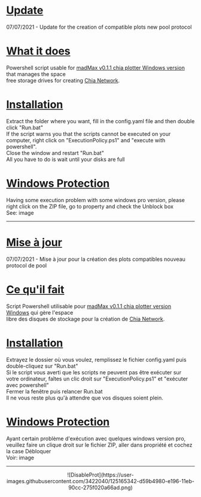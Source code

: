 # <u>Update</u>
07/07/2021 - Update for the creation of compatible plots new pool protocol

# <u>What it does</u>
Powershell script usable for <a href="https://github.com/stotiks/chia-plotter/releases" target="_blank" />madMax v0.1.1 chia plotter Windows version</a> that manages the space<br>
free storage drives for creating <a href="https://www.chia.net/" target="_blank" />Chia Network</a>.

# <u>Installation</u>
Extract the folder where you want, fill in the config.yaml file and then double click "Run.bat"<br>
If the script warns you that the scripts cannot be executed on your computer, right click on "ExecutionPolicy.ps1" and "execute with powershell".<br>
Close the window and restart "Run.bat"<br>
All you have to do is wait until your disks are full

# <u>Windows Protection</u>
Having some execution problem with some windows pro version, please right click on the ZIP file, go to property and check the Unblock box<br> 
See: image

----------------------------------------------------------------------------------------------------------------------------------------------------------------
# <u>Mise à jour</u>
07/07/2021 - Mise à jour pour la création des plots compatibles nouveau protocol de pool

# <u>Ce qu'il fait</u>
Script Powershell utilisable pour <a href="https://github.com/stotiks/chia-plotter/releases" target="_blank" />madMax v0.1.1 chia plotter version Windows</a> qui gère l'espace<br> 
libre des disques de stockage pour la création de <a href="https://www.chia.net/" target="_blank" />Chia Network</a>.

# <u>Installation</u>
Extrayez le dossier où vous voulez, remplissez le fichier config.yaml puis double-cliquez sur "Run.bat"<br>
Si le script vous averti que les scripts ne peuvent pas être exécuter sur votre ordinateur, faîtes un clic droit sur "ExecutionPolicy.ps1" et "exécuter avec powershell"<br>
Fermer la fenêtre puis relancer Run.bat<br>
Il ne vous reste plus qu'à attendre que vos disques soient plein.

# <u>Windows Protection</u>
Ayant certain problème d'exécution avec quelques windows version pro, veuillez faire un clique droit sur le fichier ZIP, aller dans propriété et cochez la case Débloquer<br>
Voir: image

----------------------------------------------------------------------------------------------------------------------------------------------------------------

<center>![DisableProt](https://user-images.githubusercontent.com/3422040/125165342-d59b4980-e196-11eb-90cc-275f020a66ad.png)</center>
